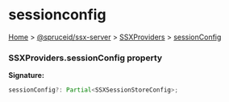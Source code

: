 # sessionconfig

[Home](https://github.com/spruceid/ssx/blob/main/documentation/reference/ssx-server/index.md) > [@spruceid/ssx-server](../) > [SSXProviders](./) > [sessionConfig](ssx-server.ssxproviders.sessionconfig.md)

### SSXProviders.sessionConfig property

**Signature:**

```typescript
sessionConfig?: Partial<SSXSessionStoreConfig>;
```

